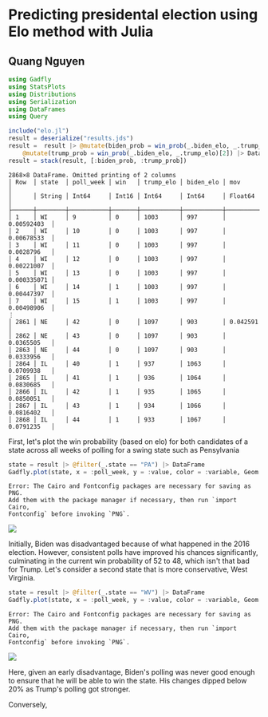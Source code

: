 # Predicting presidental election using Elo method with Julia 
## Quang Nguyen


```julia
using Gadfly
using StatsPlots
using Distributions
using Serialization 
using DataFrames
using Query

include("elo.jl")
result = deserialize("results.jds")
result =  result |> @mutate(biden_prob = win_prob(_.biden_elo, _.trump_elo)[1]) |> 
    @mutate(trump_prob = win_prob(_.biden_elo, _.trump_elo)[2]) |> DataFrame
result = stack(result, [:biden_prob, :trump_prob])
```

```
2868×8 DataFrame. Omitted printing of 2 columns
│ Row  │ state  │ poll_week │ win   │ trump_elo │ biden_elo │ mov         │
│      │ String │ Int64     │ Int16 │ Int64     │ Int64     │ Float64     │
├──────┼────────┼───────────┼───────┼───────────┼───────────┼─────────────┤
│ 1    │ WI     │ 9         │ 0     │ 1003      │ 997       │ 0.00592403  │
│ 2    │ WI     │ 10        │ 0     │ 1003      │ 997       │ 0.00678533  │
│ 3    │ WI     │ 11        │ 0     │ 1003      │ 997       │ 0.0028796   │
│ 4    │ WI     │ 12        │ 0     │ 1003      │ 997       │ 0.00221007  │
│ 5    │ WI     │ 13        │ 0     │ 1003      │ 997       │ 0.000335071 │
│ 6    │ WI     │ 14        │ 1     │ 1003      │ 997       │ 0.00447397  │
│ 7    │ WI     │ 15        │ 1     │ 1003      │ 997       │ 0.00498906  │
⋮
│ 2861 │ NE     │ 42        │ 0     │ 1097      │ 903       │ 0.042591    │
│ 2862 │ NE     │ 43        │ 0     │ 1097      │ 903       │ 0.0365505   │
│ 2863 │ NE     │ 44        │ 0     │ 1097      │ 903       │ 0.0333956   │
│ 2864 │ IL     │ 40        │ 1     │ 937       │ 1063      │ 0.0709938   │
│ 2865 │ IL     │ 41        │ 1     │ 936       │ 1064      │ 0.0830685   │
│ 2866 │ IL     │ 42        │ 1     │ 935       │ 1065      │ 0.0850051   │
│ 2867 │ IL     │ 43        │ 1     │ 934       │ 1066      │ 0.0816402   │
│ 2868 │ IL     │ 44        │ 1     │ 933       │ 1067      │ 0.0791235   │
```





First, let's plot the win probability (based on elo) for both candidates of a state across all weeks of polling for a swing state such as Pensylvania   

```julia
state = result |> @filter(_.state == "PA") |> DataFrame
Gadfly.plot(state, x = :poll_week, y = :value, color = :variable, Geom.line, Geom.point)
```

```
Error: The Cairo and Fontconfig packages are necessary for saving as PNG.
Add them with the package manager if necessary, then run `import Cairo,
Fontconfig` before invoking `PNG`.
```


![](figures/exploration_2_1.png)



Initially, Biden was disadvantaged because of what happened in the 2016 election. However, consistent polls have improved his chances significantly, culminating in the current win probability of 52 to 48, which isn't that bad for Trump.  Let's consider a second state that is more conservative, West Virginia.  

```julia
state = result |> @filter(_.state == "WV") |> DataFrame
Gadfly.plot(state, x = :poll_week, y = :value, color = :variable, Geom.line, Geom.point)
```

```
Error: The Cairo and Fontconfig packages are necessary for saving as PNG.
Add them with the package manager if necessary, then run `import Cairo,
Fontconfig` before invoking `PNG`.
```


![](figures/exploration_3_1.png)



Here, given an early disadvantage, Biden's polling was never good enough to ensure that he will be able to win the state. His changes dipped below 20% as Trump's polling got stronger.   

Conversely, 
